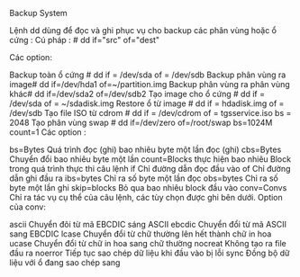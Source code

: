 Backup System

Lệnh dd dùng để đọc và ghi phục vụ cho backup các phân vùng hoặc ổ cứng : Cú pháp : # dd if="src" of="dest"

Các option:

Backup toàn ổ cứng # dd if = /dev/sda of = /dev/sdb
Backup phân vùng ra image# dd if=/dev/hda1 of=~/partition.img
Backup phân vùng ra phân vùng khác# dd if=/dev/sda2 of=/dev/sdb2
Tạo image cho ổ cứng # dd if = /dev/sda of = ~/sdadisk.img
Restore ổ từ image # dd if = hdadisk.img of = /dev/sdb
Tạo file ISO từ cdrom # dd if = /dev/cdrom of = tgsservice.iso bs = 2048
Tạo phân vùng swap # dd if=/dev/zero of=/root/swap bs=1024M count=1
Các option :

bs=Bytes Quá trình đọc (ghi) bao nhiêu byte một lần đọc (ghi)
cbs=Bytes Chuyển đổi bao nhiêu byte một lần
count=Blocks thực hiện bao nhiêu Block trong quá trình thực thi câu lệnh
if Chỉ đường dẫn đọc đầu vào
of Chỉ đường dẫn ghi đầu ra
ibs=bytes Chỉ ra số byte một lần đọc
obs=bytes Chỉ ra số byte một lần ghi
skip=blocks Bỏ qua bao nhiêu block đầu vào
conv=Convs Chỉ ra tác vụ cụ thể của câu lệnh, các tùy chọn được ghi bên dưới.
Option của conv:

ascii Chuyển đôi từ mã EBCDIC sáng ASCII
ebcdic Chuyển đổi từ mã ASCII sang EBCDIC
lcase Chuyển đổi từ chữ thường lên hết thành chữ in hoa
ucase Chuyển đổi từ chữ in hoa sang chữ thường
nocreat Không tạo ra file đầu ra
noerror Tiếp tục sao chép dữ liệu khi đầu vào bị lỗi
sync Đồng bộ dữ liệu với ổ đang sao chép sang
